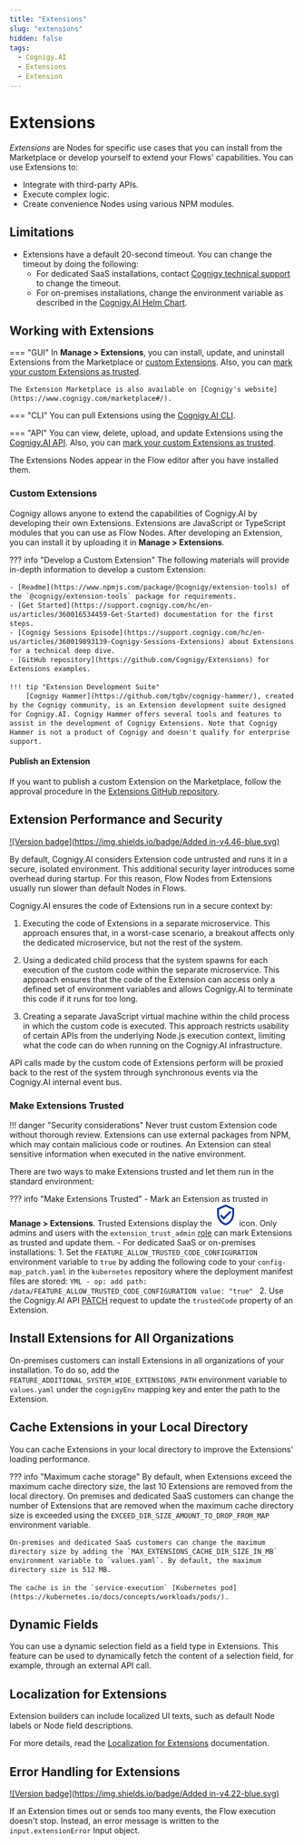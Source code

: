 ```yaml
---
title: "Extensions"
slug: "extensions"
hidden: false
tags:
  - Cognigy.AI
  - Extensions
  - Extension
---
```


# Extensions

_Extensions_ are Nodes for specific use cases that you can install from the Marketplace or develop yourself to extend your Flows' capabilities. You can use Extensions to:

- Integrate with third-party APIs.
- Execute complex logic.
- Create convenience Nodes using various NPM modules.

## Limitations

- Extensions have a default 20-second timeout. You can change the timeout by doing the following:
    - For dedicated SaaS installations, contact [Cognigy technical support](../../help/get-help.md) to change the timeout.
    - For on-premises installations, change the environment variable as described in the [Cognigy.AI Helm Chart](https://github.com/Cognigy/cognigy-ai-helm-chart/blob/main/values.yaml).

## Working with Extensions

=== "GUI"
    In **Manage > Extensions**, you can install, update, and uninstall Extensions from the Marketplace or [custom Extensions](#custom-extensions). Also, you can [mark your custom Extensions as trusted](#extension-performance).

    The Extension Marketplace is also available on [Cognigy's website](https://www.cognigy.com/marketplace#/).

=== "CLI"
    You can pull Extensions using the [Cognigy.AI CLI](https://github.com/Cognigy/cognigy-cli).

=== "API"
    You can view, delete, upload, and update Extensions using the [Cognigy.AI API](https://api-trial.cognigy.ai/openapi#tag--Extensions-v2.0). Also, you can [mark your custom Extensions as trusted](#extension-performance).

The Extensions Nodes appear in the Flow editor after you have installed them.

### Custom Extensions

Cognigy allows anyone to extend the capabilities of Cognigy.AI by developing their own Extensions. Extensions are JavaScript or TypeScript modules that you can use as Flow Nodes. After developing an Extension, you can install it by uploading it in **Manage > Extensions**.

??? info "Develop a Custom Extension"
    The following materials will provide in-depth information to develop a custom Extension:

    - [Readme](https://www.npmjs.com/package/@cognigy/extension-tools) of the `@cognigy/extension-tools` package for requirements.
    - [Get Started](https://support.cognigy.com/hc/en-us/articles/360016534459-Get-Started) documentation for the first steps.
    - [Cognigy Sessions Episode](https://support.cognigy.com/hc/en-us/articles/360019893139-Cognigy-Sessions-Extensions) about Extensions for a technical deep dive.
    - [GitHub repository](https://github.com/Cognigy/Extensions) for Extensions examples.

    !!! tip "Extension Development Suite"
        [Cognigy Hammer](https://github.com/tgbv/cognigy-hammer/), created by the Cognigy community, is an Extension development suite designed for Cognigy.AI. Cognigy Hammer offers several tools and features to assist in the development of Cognigy Extensions. Note that Cognigy Hammer is not a product of Cognigy and doesn't qualify for enterprise support.

#### Publish an Extension

If you want to publish a custom Extension on the Marketplace, follow the approval procedure in the [Extensions GitHub repository](https://github.com/Cognigy/Extensions).

## Extension Performance and Security

[![Version badge](https://img.shields.io/badge/Added in-v4.46-blue.svg)](../../release-notes/4.46.md)

By default, Cognigy.AI considers Extension code untrusted and runs it in a secure, isolated environment. This additional security layer introduces some overhead during startup. For this reason, Flow Nodes from Extensions usually run slower than default Nodes in Flows.

Cognigy.AI ensures the code of Extensions run in a secure context by:

1. Executing the code of Extensions in a separate microservice. This approach ensures that, in a worst-case scenario, a breakout affects only the dedicated microservice, but not the rest of the system.

2. Using a dedicated child process that the system spawns for each execution of the custom code within the separate microservice. This approach ensures that the code of the Extension can access only a defined set of environment variables and allows Cognigy.AI to terminate this code if it runs for too long.

3. Creating a separate JavaScript virtual machine within the child process in which the custom code is executed. This approach restricts usability of certain APIs from the underlying Node.js execution context, limiting what the code can do when running on the Cognigy.AI infrastructure.

API calls made by the custom code of Extensions perform will be proxied back to the rest of the system through synchronous events via the Cognigy.AI internal event bus.

### Make Extensions Trusted

!!! danger "Security considerations"
    Never trust custom Extension code without thorough review. Extensions can use external packages from NPM, which may contain malicious code or routines. An Extension can steal sensitive information when executed in the native environment.

There are two ways to make Extensions trusted and let them run in the standard environment:

??? info "Make Extensions Trusted"
    - Mark an Extension as trusted in **Manage > Extensions**. Trusted Extensions display the ![trust-extensions](../../_assets/icons/trusted-extension.svg) icon. Only admins and users with the `extension_trust_admin` [role](../administer/access/members.md) can mark Extensions as trusted and update them.
    - For dedicated SaaS or on-premises installations: 
        1. Set the `FEATURE_ALLOW_TRUSTED_CODE_CONFIGURATION` environment variable to `true` by adding the following code to your `config-map_patch.yaml` in the `kubernetes` repository where the deployment manifest files are stored:
        ```YML
        - op: add
          path: /data/FEATURE_ALLOW_TRUSTED_CODE_CONFIGURATION
          value: "true"
        ```
        2. Use the Cognigy.AI API [PATCH](https://api-trial.cognigy.ai/openapi#patch-/v2.0/extensions/-extensionId-) request to update the `trustedCode` property of an Extension.

## Install Extensions for All Organizations

On-premises customers can install Extensions in all organizations of your installation. To do so, add the `FEATURE_ADDITIONAL_SYSTEM_WIDE_EXTENSIONS_PATH` environment variable to `values.yaml` under the `cognigyEnv` mapping key and enter the path to the Extension.

## Cache Extensions in your Local Directory

You can cache Extensions in your local directory to improve the Extensions' loading performance.

??? info "Maximum cache storage"
    By default, when Extensions exceed the maximum cache directory size, the last 10 Extensions are removed from the local directory. On premises and dedicated SaaS customers can change the number of Extensions that are removed when the maximum cache directory size is exceeded using the `EXCEED_DIR_SIZE_AMOUNT_TO_DROP_FROM_MAP` environment variable.

    On-premises and dedicated SaaS customers can change the maximum directory size by adding the `MAX_EXTENSIONS_CACHE_DIR_SIZE_IN_MB` environment variable to `values.yaml`. By default, the maximum directory size is 512 MB.

    The cache is in the `service-execution` [Kubernetes pod](https://kubernetes.io/docs/concepts/workloads/pods/).

## Dynamic Fields

You can use a dynamic selection field as a field type in Extensions. This feature can be used to dynamically fetch the content of a selection field, for example, through an external API call.

## Localization for Extensions

Extension builders can include localized UI texts, such as default Node labels or Node field descriptions.

For more details, read the [Localization for Extensions](https://www.npmjs.com/package/@cognigy/extension-tools#extension-localization) documentation.

## Error Handling for Extensions

[![Version badge](https://img.shields.io/badge/Added in-v4.22-blue.svg)](../../release-notes/earlier-versions/cognigy-ai-pre-4.30.md)

If an Extension times out or sends too many events, the Flow execution doesn't stop. Instead, an error message is written to the `input.extensionError` Input object.